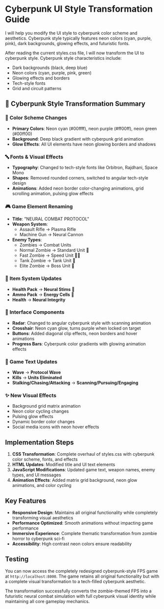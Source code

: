 # Cyberpunk UI Style Transformation Guide

I will help you modify the UI style to cyberpunk color scheme and aesthetics. Cyberpunk style typically features neon colors (cyan, purple, pink), dark backgrounds, glowing effects, and futuristic fonts.

After reading the current styles.css file, I will now transform the UI to cyberpunk style. Cyberpunk style characteristics include:

- Dark backgrounds (black, deep blue)
- Neon colors (cyan, purple, pink, green)
- Glowing effects and borders
- Tech-style fonts
- Grid and circuit patterns

## 🎨 Cyberpunk Style Transformation Summary

### 🌈 **Color Scheme Changes**

- **Primary Colors**: Neon cyan (#00ffff), neon purple (#ff00ff), neon green (#00ff00)
- **Background**: Deep black gradient with cyberpunk grid animation
- **Glow Effects**: All UI elements have neon glowing borders and shadows

### 🔤 **Fonts & Visual Effects**

- **Typography**: Changed to tech-style fonts like Orbitron, Rajdhani, Space Mono
- **Shapes**: Removed rounded corners, switched to angular tech-style design
- **Animations**: Added neon border color-changing animations, grid scrolling animation, pulsing glow effects

### 🎮 **Game Element Renaming**

- **Title**: "NEURAL COMBAT PROTOCOL"
- **Weapon System**:
  - Assault Rifle → Plasma Rifle
  - Machine Gun → Neural Cannon
- **Enemy Types**:
  - Zombies → Combat Units
  - Normal Zombie → Standard Unit 🤖
  - Fast Zombie → Speed Unit 🏃‍♂️
  - Tank Zombie → Tank Unit 🦾
  - Elite Zombie → Boss Unit 👹

### 💊 **Item System Updates**

- **Health Pack** → **Neural Stims** 💉
- **Ammo Pack** → **Energy Cells** 🔋
- **Health** → **Neural Integrity**

### 📡 **Interface Components**

- **Radar**: Changed to angular cyberpunk style with scanning animation
- **Crosshair**: Neon cyan glow, turns purple when locked on target
- **Buttons**: Added diagonal clip effects, neon borders and hover animations
- **Progress Bars**: Cyberpunk color gradients with glowing animation effects

### 🌊 **Game Text Updates**

- **Wave** → **Protocol Wave**
- **Kills** → **Units Eliminated**
- **Stalking/Chasing/Attacking** → **Scanning/Pursuing/Engaging**

### ✨ **New Visual Effects**

- Background grid matrix animation
- Neon color cycling changes
- Pulsing glow effects
- Dynamic border color changes
- Social media icons with neon hover effects

## Implementation Steps

1. **CSS Transformation**: Complete overhaul of styles.css with cyberpunk color scheme, fonts, and effects
2. **HTML Updates**: Modified title and UI text elements
3. **JavaScript Modifications**: Updated game text, weapon names, enemy types, and UI messages
4. **Animation Effects**: Added matrix grid background, neon glow animations, and color cycling

## Key Features

- **Responsive Design**: Maintains all original functionality while completely transforming visual aesthetics
- **Performance Optimized**: Smooth animations without impacting game performance
- **Immersive Experience**: Complete thematic transformation from zombie horror to cyberpunk sci-fi
- **Accessibility**: High contrast neon colors ensure readability

## Testing

You can now access the completely redesigned cyberpunk-style FPS game at `http://localhost:8000`. The game retains all original functionality but with a complete visual transformation to a tech-filled cyberpunk aesthetic.

The transformation successfully converts the zombie-themed FPS into a futuristic neural combat simulation with full cyberpunk visual identity while maintaining all core gameplay mechanics.
